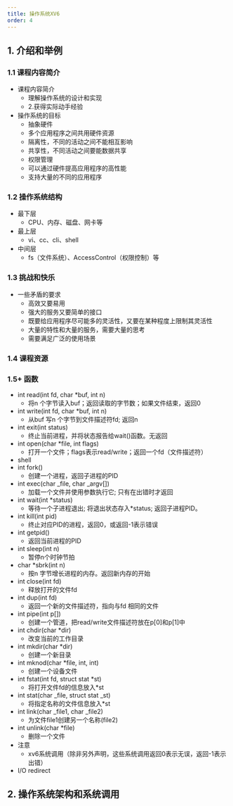 ```yaml
---
title: 操作系统XV6
order: 4
---
```

## 1. 介绍和举例

### 1.1 课程内容简介

- 课程内容简介 
   - 理解操作系统的设计和实现
   - 2.获得实际动手经验
- 操作系统的目标 
   - 抽象硬件
   - 多个应用程序之间共用硬件资源
   - 隔离性，不同的活动之间不能相互影响
   - 共享性，不同活动之间要能数据共享
   - 权限管理
   - 可以通过硬件提高应用程序的高性能
   - 支持大量的不同的应用程序

### 1.2 操作系统结构

- 最下层 
   - CPU、内存、磁盘、网卡等
- 最上层 
   - vi、cc、cli、shell
- 中间层 
   - fs（文件系统）、AccessControl（权限控制）等

### 1.3 挑战和快乐

- 一些矛盾的要求 
   - 高效又要易用
   - 强大的服务又要简单的接口
   - 既要给应用程序尽可能多的灵活性，又要在某种程度上限制其灵活性
   - 大量的特性和大量的服务，需要大量的思考
   - 需要满足广泛的使用场景

### 1.4 课程资源

### 1.5+ 函数

- int read(int fd, char *buf, int n) 
   - 将n 个字节读入buf；返回读取的字节数；如果文件结束，返回0
- int write(int fd, char *buf, int n) 
   - 从buf 写n 个字节到文件描述符fd; 返回n
- int exit(int status) 
   - 终止当前进程，并将状态报告给wait()函数。无返回
- int open(char *file, int flags) 
   - 打开一个文件；flags表示read/write；返回一个fd（文件描述符）
- shell
- int fork() 
   - 创建一个进程，返回子进程的PID
- int exec(char _file, char _argv[]) 
   - 加载一个文件并使用参数执行它; 只有在出错时才返回
- int wait(int *status) 
   - 等待一个子进程退出; 将退出状态存入*status; 返回子进程PID。
- int kill(int pid) 
   - 终止对应PID的进程，返回0，或返回-1表示错误
- int getpid() 
   - 返回当前进程的PID
- int sleep(int n) 
   - 暂停n个时钟节拍
- char *sbrk(int n) 
   - 按n 字节增长进程的内存。返回新内存的开始
- int close(int fd) 
   - 释放打开的文件fd
- int dup(int fd) 
   - 返回一个新的文件描述符，指向与fd 相同的文件
- int pipe(int p[]) 
   - 创建一个管道，把read/write文件描述符放在p[0]和p[1]中
- int chdir(char *dir) 
   - 改变当前的工作目录
- int mkdir(char *dir) 
   - 创建一个新目录
- int mknod(char *file, int, int) 
   - 创建一个设备文件
- int fstat(int fd, struct stat *st) 
   - 将打开文件fd的信息放入*st
- int stat(char _file, struct stat _st) 
   - 将指定名称的文件信息放入*st
- int link(char _file1, char _file2) 
   - 为文件file1创建另一个名称(file2)
- int unlink(char *file) 
   - 删除一个文件
- 注意 
   - xv6系统调用（除非另外声明，这些系统调用返回0表示无误，返回-1表示出错）
- I/O redirect

## 2. 操作系统架构和系统调用
